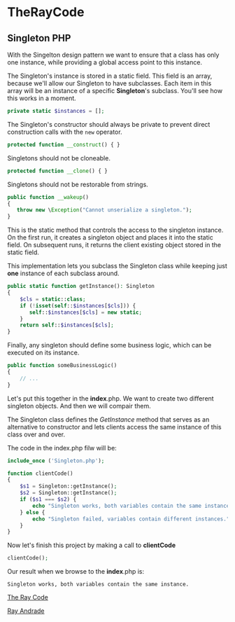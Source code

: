 # TheRayCode
## Singleton PHP

With the Singelton design pattern we want to ensure that a class has only one instance, while providing a global access point to this instance.

The Singleton's instance is stored in a static field. 
This field is an array, because we'll allow our Singleton to have subclasses. 
Each item in this array will be an instance of a specific **Singleton**'s subclass. 
You'll see how this works in a moment.
```php
private static $instances = [];
```
The Singleton's constructor should always be private to prevent direct construction calls with the `new` operator.
```php
protected function __construct() { }
```
Singletons should not be cloneable.
```php
protected function __clone() { }
```
Singletons should not be restorable from strings.
```php
public function __wakeup()
{
   throw new \Exception("Cannot unserialize a singleton.");
}
```
This is the static method that controls the access to the singleton instance. 
On the first run, it creates a singleton object and places it into the static field. On subsequent runs, it returns the client existing object stored in the static field.

This implementation lets you subclass the Singleton class while keeping just **one** instance of each subclass around.

```php
public static function getInstance(): Singleton
{
    $cls = static::class;
    if (!isset(self::$instances[$cls])) {
       self::$instances[$cls] = new static;
    }
    return self::$instances[$cls];
}
```
Finally, any singleton should define some business logic, which can be executed on its instance.

```php
public function someBusinessLogic()
{
    // ...
}
```
Let's put this together in the **index**.php.
We want to create two different singleton objects.
And then we will compair them.

The Singleton class defines the *GetInstance* method that serves as an alternative to constructor and lets clients access the same instance of this class over and over.

The code in the index.php filw will be:
```php
include_once ('Singleton.php');

function clientCode()
{
    $s1 = Singleton::getInstance();
    $s2 = Singleton::getInstance();
    if ($s1 === $s2) {
        echo "Singleton works, both variables contain the same instance.";
    } else {
        echo "Singleton failed, variables contain different instances.";
    }
}

```
Now let's finish this project by making a call to **clientCode**
```php
clientCode();
```
Our result when we browse to the **index**.php is:

```
Singleton works, both variables contain the same instance.
```

[The Ray Code](https://www.RayAndrade.com)

[Ray Andrade](https://www.RayAndrade.org)

